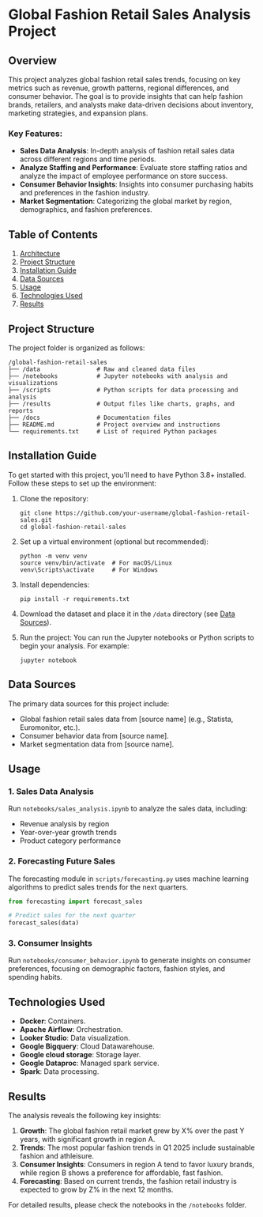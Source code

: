 
# Global Fashion Retail Sales Analysis Project

## Overview

This project analyzes global fashion retail sales trends, focusing on key metrics such as revenue, growth patterns, regional differences, and consumer behavior. The goal is to provide insights that can help fashion brands, retailers, and analysts make data-driven decisions about inventory, marketing strategies, and expansion plans.

### Key Features:
- **Sales Data Analysis**: In-depth analysis of fashion retail sales data across different regions and time periods.
- **Analyze Staffing and Performance**: Evaluate store staffing ratios and analyze the impact of employee performance on store success.
- **Consumer Behavior Insights**: Insights into consumer purchasing habits and preferences in the fashion industry.
- **Market Segmentation**: Categorizing the global market by region, demographics, and fashion preferences.
  
## Table of Contents
1. [Architecture](#Architecture)
2. [Project Structure](#project-structure)
3. [Installation Guide](#installation-guide)
4. [Data Sources](#data-sources)
5. [Usage](#usage)
6. [Technologies Used](#technologies-used)
7. [Results](#results)


## Project Structure

The project folder is organized as follows:

```
/global-fashion-retail-sales
├── /data                # Raw and cleaned data files
├── /notebooks           # Jupyter notebooks with analysis and visualizations
├── /scripts             # Python scripts for data processing and analysis
├── /results             # Output files like charts, graphs, and reports
├── /docs                # Documentation files
├── README.md            # Project overview and instructions
└── requirements.txt     # List of required Python packages
```

## Installation Guide

To get started with this project, you'll need to have Python 3.8+ installed. Follow these steps to set up the environment:

1. Clone the repository:
   ```
   git clone https://github.com/your-username/global-fashion-retail-sales.git
   cd global-fashion-retail-sales
   ```

2. Set up a virtual environment (optional but recommended):
   ```
   python -m venv venv
   source venv/bin/activate  # For macOS/Linux
   venv\Scripts\activate     # For Windows
   ```

3. Install dependencies:
   ```
   pip install -r requirements.txt
   ```

4. Download the dataset and place it in the `/data` directory (see [Data Sources](#data-sources)).

5. Run the project:
   You can run the Jupyter notebooks or Python scripts to begin your analysis. For example:
   ```
   jupyter notebook
   ```

## Data Sources

The primary data sources for this project include:
- Global fashion retail sales data from [source name] (e.g., Statista, Euromonitor, etc.).
- Consumer behavior data from [source name].
- Market segmentation data from [source name].

## Usage

### 1. Sales Data Analysis
Run `notebooks/sales_analysis.ipynb` to analyze the sales data, including:
- Revenue analysis by region
- Year-over-year growth trends
- Product category performance

### 2. Forecasting Future Sales
The forecasting module in `scripts/forecasting.py` uses machine learning algorithms to predict sales trends for the next quarters. 

```python
from forecasting import forecast_sales

# Predict sales for the next quarter
forecast_sales(data)
```

### 3. Consumer Insights
Run `notebooks/consumer_behavior.ipynb` to generate insights on consumer preferences, focusing on demographic factors, fashion styles, and spending habits.

## Technologies Used

- **Docker**: Containers.
- **Apache Airflow**: Orchestration.
- **Looker Studio**: Data visualization.
- **Google Bigquery**: Cloud Datawarehouse.
- **Google cloud storage**: Storage layer.
- **Google Dataproc**: Managed spark service.
- **Spark**: Data processing.

## Results

The analysis reveals the following key insights:
1. **Growth**: The global fashion retail market grew by X% over the past Y years, with significant growth in region A.
2. **Trends**: The most popular fashion trends in Q1 2025 include sustainable fashion and athleisure.
3. **Consumer Insights**: Consumers in region A tend to favor luxury brands, while region B shows a preference for affordable, fast fashion.
4. **Forecasting**: Based on current trends, the fashion retail industry is expected to grow by Z% in the next 12 months.

For detailed results, please check the notebooks in the `/notebooks` folder.





